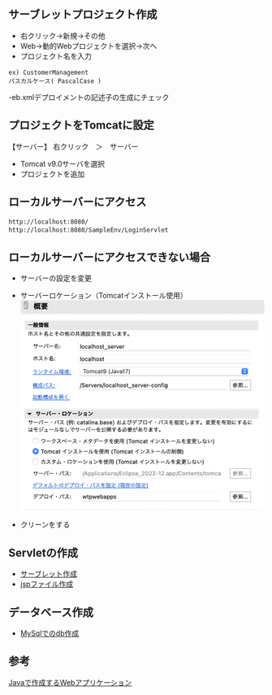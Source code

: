 ## サーブレットプロジェクト作成

- 右クリック→新規→その他
- Web→動的Webプロジェクトを選択→次へ
- プロジェクト名を入力
```
ex) CustomerManagement
パスカルケース( PascalCase )
```
-eb.xmlデプロイメントの記述子の生成にチェック

## プロジェクトをTomcatに設定
【サーバー】
右クリック　＞　サーバー

- Tomcat v9.0サーバを選択
- プロジェクトを追加

## ローカルサーバーにアクセス
```
http://localhost:8080/
http://localhost:8080/SampleEnv/LoginServlet
```

## ローカルサーバーにアクセスできない場合
- サーバーの設定を変更
- サーバーロケーション（Tomcatインストール使用）
![Alt text](image.png)

- クリーンをする

## Servletの作成
- [サーブレット作成](./2_Servlet.md)
- [jspファイル作成](./3_jsp_create.md)

## データベース作成
- [MySqlでのdb作成](./4_mySql.md)

## 参考
[Javaで作成するWebアプリケーション](https://skill-for-it.com/java_webapp_2/)
